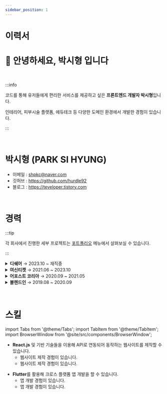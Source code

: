 ```yaml
---
sidebar_position: 1
---
```


# 이력서

# 👋 안녕하세요, 박시형 입니다

<br/>

:::info

코드를 통해 유저들에게 편리한 서비스를 제공하고 싶은 **프론트엔드 개발자 박시형**입니다.

인테리어, 피부시술 플랫폼, 에듀테크 등 다양한 도메인 환경에서 개발한 경험이 있습니다.

:::

<br/>

# 박시형 (PARK SI HYUNG)

- 이메일 : shpkc@naver.com
- 깃허브 : https://github.com/hurdle92
- 블로그 : https://teveloper.tistory.com

<br/>

# 경력

:::tip

각 회사에서 진행한 세부 프로젝트는 [포트폴리오](/about/category/포트폴리오-1) 메뉴에서 살펴보실 수 있습니다.

:::

<details>
  <summary><strong style={{color : "blue"}}>디쉐어</strong> → 2023.10 ~ 재직중 </summary>

- IT 개발팀, Frontend Developer
- 주요 업무
  - 에이닷 ON React 프로젝트 구축
  - 생성형 AI 플랫폼 프론트엔드 프로토타입 개발
- 주요 기술 스택
  - React, Next.js, React-Query, Turborepo, Zustand, Styled-Components, Storybook

</details>

<details>
  <summary><strong style={{color : "blue"}}>여신티켓</strong> → 2021.06 ~ 2023.10</summary>

- 플랫폼 개발팀, Frontend Developer
- 주요 업무
  - 에이닷 ON React 프로젝트 구축
  - 생성형 AI 플랫폼 프론트엔드 프로토타입 개발

</details>

<details>
  <summary><strong style={{color : "blue"}}>어포스트 코리아</strong> → 2020.09 ~ 2021.05</summary>

- 플랫폼 개발팀, Frontend Developer
- 주요 업무
  - 에이닷 ON React 프로젝트 구축
  - 생성형 AI 플랫폼 프론트엔드 프로토타입 개발

</details>

<details>
  <summary><strong style={{color : "blue"}}>블렌드인</strong> → 2019.08 ~ 2020.09</summary>

- 플랫폼 개발팀, Frontend Developer
- 주요 업무
  - 에이닷 ON React 프로젝트 구축
  - 생성형 AI 플랫폼 프론트엔드 프로토타입 개발

</details>

<br/>
<br/>

# 스킬

import Tabs from '@theme/Tabs';
import TabItem from '@theme/TabItem';
import BrowserWindow from '@site/src/components/BrowserWindow';

<BrowserWindow>
<Tabs>
<TabItem value="js" label="Frontend">

- **React.js** 및 기반 기술들을 이용해 API로 연동되어 동작하는 웹사이트를 제작할 수 있습니다.
  - 웹사이트 제작 경험이 있습니다.
  - 웹사이트 제작 경험이 있습니다.

</TabItem>
<TabItem value="flutter" label="Flutter">

- **Flutter**를 활용해 크로스 플랫폼 앱 개발을 할 수 있습니다.
  - 앱 개발 경험이 있습니다.
  - 앱 개발 경험이 있습니다.

</TabItem>
</Tabs>
</BrowserWindow>
